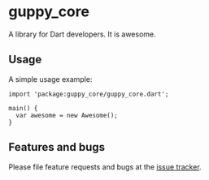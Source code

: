 # guppy_core

A library for Dart developers. It is awesome.

## Usage

A simple usage example:

    import 'package:guppy_core/guppy_core.dart';

    main() {
      var awesome = new Awesome();
    }

## Features and bugs

Please file feature requests and bugs at the [issue tracker][tracker].

[tracker]: http://example.com/issues/replaceme

